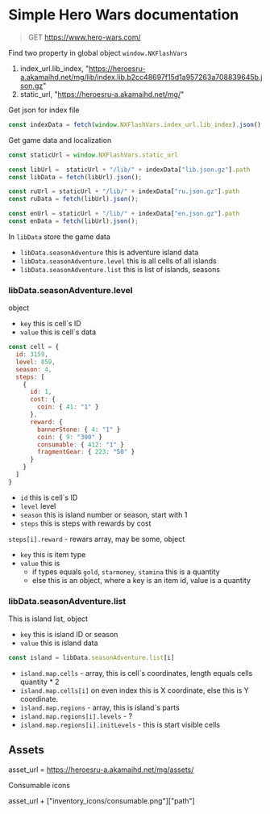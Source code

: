 # Simple Hero Wars documentation

> GET https://www.hero-wars.com/

Find two property in global object `window.NXFlashVars`

1. index_url.lib_index, "https://heroesru-a.akamaihd.net/mg/lib/index.lib.b2cc48697f15d1a957263a708839645b.json.gz"
2. static_url, "https://heroesru-a.akamaihd.net/mg/"

Get json for index file

```js
const indexData = fetch(window.NXFlashVars.index_url.lib_index).json()
```

Get game data and localization

```js
const staticUrl = window.NXFlashVars.static_url

const libUrl =  staticUrl + "/lib/" + indexData["lib.json.gz"].path
const libData = fetch(libUrl).json();

const ruUrl = staticUrl + "/lib/" + indexData["ru.json.gz"].path
const ruData = fetch(libUrl).json();

const enUrl = staticUrl + "/lib/" + indexData["en.json.gz"].path
const enData = fetch(libUrl).json();
```

In `libData` store the game data

- `libData.seasonAdventure` this is adventure island data
- `libData.seasonAdventure.level` this is all cells of all islands
- `libData.seasonAdventure.list` this is list of islands, seasons


### libData.seasonAdventure.level

object

- `key` this is cell`s ID
- `value` this is cell`s data

```js
const cell = {
  id: 3159,
  level: 859,
  season: 4,
  steps: [
    {
      id: 1,
      cost: {
        coin: { 41: "1" }
      },
      reward: {
        bannerStone: { 4: "1" }
        coin: { 9: "300" }
  ​      consumable: { 412: "1" }
        fragmentGear: { 223: "50" }
      }
    }
  ]
}
```

* `id` this is cell`s ID
* `level` level
* `season` this is island number or season, start with 1
* `steps` this is steps with rewards by cost

`steps[i].reward` - rewars array, may be some, object

* `key` this is item type
* `value` this is
  * if types equals `gold`, `starmoney`, `stamina` this is a quantity
  * else this is an object, where a key is an item id, value is a quantity


### libData.seasonAdventure.list

This is island list, object

* `key` this is island ID or season
* `value` this is island data

```js
const island = libData.seasonAdventure.list[i]
```

* `island.map.cells` - array, this is cell`s coordinates, length equals cells quantity * 2
* `island.map.cells[i]` on even index this is X coordinate, else this is Y coordinate.
* `island.map.regions` - array, this is island`s parts
* `island.map.regions[i].levels` - ?
* `island.map.regions[i].initLevels` - this is start visible cells


## Assets

asset_url = https://heroesru-a.akamaihd.net/mg/assets/

Consumable icons

asset_url + ["inventory_icons/consumable.png"]["path"]
